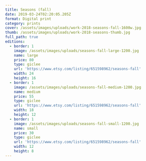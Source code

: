 ```yaml
---
title: Seasons (fall)
date: 2019-03-24T02:20:05.205Z
format: Digital print
category: prints
cover: /assets/images/uploads/work-2018-seasons-fall-1600w.jpg
thumb: /assets/images/uploads/work-2018-seasons-thumb.jpg
full_path: true
editions:
  - border: 1
    image: /assets/images/uploads/seasons-fall-large-1200.jpg
    name: large
    price: 80
    type: giclee
    url: 'https://www.etsy.com/listing/651598962/seasons-fall'
    width: 24
    height: 16
  - border: 1
    image: /assets/images/uploads/seasons-fall-medium-1200.jpg
    name: medium
    price: 55
    type: giclee
    url: 'https://www.etsy.com/listing/651598962/seasons-fall'
    width: 18
    height: 12
  - border: 1
    image: /assets/images/uploads/seasons-fall-small-1200.jpg
    name: small
    price: 30
    type: giclee
    url: 'https://www.etsy.com/listing/651598962/seasons-fall'
    width: 12
    height: 8
---
```



